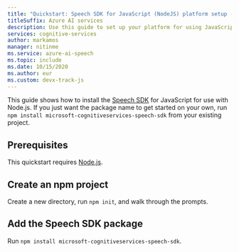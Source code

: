 ```yaml
---
title: "Quickstart: Speech SDK for JavaScript (NodeJS) platform setup - Speech service"
titleSuffix: Azure AI services
description: Use this guide to set up your platform for using JavaScript (NodeJS) with the Speech SDK.
services: cognitive-services
author: markamos
manager: nitinme
ms.service: azure-ai-speech
ms.topic: include
ms.date: 10/15/2020
ms.author: eur
ms.custom: devx-track-js
---
```



This guide shows how to install the [Speech SDK](~/articles/ai-services/speech-service/speech-sdk.md) for JavaScript for use with Node.js. If you just want the package name to get started on your own, run `npm install microsoft-cognitiveservices-speech-sdk` from your existing project.

## Prerequisites

This quickstart requires [Node.js](https://nodejs.org/).

## Create an npm project

Create a new directory, run `npm init`, and walk through the prompts.

## Add the Speech SDK package

Run `npm install microsoft-cognitiveservices-speech-sdk`.


